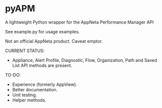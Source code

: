 # pyAPM

A lightweight Python wrapper for the AppNeta Performance Manager API

See example.py for usage examples.

Not an official AppNeta product.  Caveat emptor.


CURRENT STATUS:

- Appliance, Alert Profile, Diagnostic, Flow, Organization, Path and Saved List API methods are present.

TO-DO:

- Experience (formerly AppView).
- Better documentation.
- Unit testing.
- Helper methods.